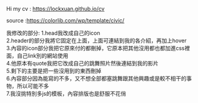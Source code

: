 Hi
my cv : https://lockxuan.github.io/cv    
   
source :https://colorlib.com/wp/template/civic/   
   
我修改的部分:
1.head我改成自己的icon   
2.header的部分我將它固定在上面，上面可連結到我的各介紹，再加上hover    
3.內容的icon部分我把它原來付的都刪掉，它原本把其他沒用都也都加進css裡面，自己link別的網站使用    
4.他原本有quote我把它改成自己的跳舞照片然後連結到我的影片   
5.剩下的主要是把一些沒用到的東西刪掉    
6.內容部分因為能寫的不多，又不想全部都塞跳舞跟其他興趣或是較不相干的事物，所以可能不多   
7.我沒挑特別多js的模板，內容排版也是舒服不花俏
